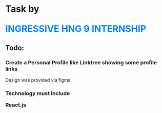 # Task by <p style="color: #037fff">INGRESSIVE HNG 9 INTERNSHIP</p>

## Todo:

### Create a Personal Profile like Linktree showing some profile links

<p>Design was provided via figma</p>

### Technology must include <p color='red'>React.js</p>
